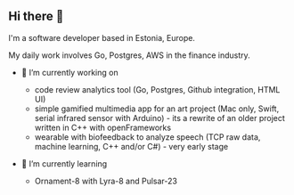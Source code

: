 ## Hi there 👋

I'm a software developer based in Estonia, Europe.

My daily work involves Go, Postgres, AWS in the finance industry.

- 🔭 I’m currently working on

  - code review analytics tool (Go, Postgres, Github integration, HTML UI)
  - simple gamified multimedia app for an art project (Mac only, Swift, serial infrared sensor with Arduino) - its a rewrite of an older project written in C++ with openFrameworks
  - wearable with biofeedback to analyze speech (TCP raw data, machine learning, C++ and/or C#) - very early stage

- 🌱 I’m currently learning

  - Ornament-8 with Lyra-8 and Pulsar-23
